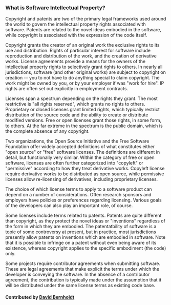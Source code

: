 ### What is Software Intellectual Property?

Copyright and patents are two of the primary legal frameworks used around the world to govern the intellectual property rights associated with software.  Patents are related to the novel ideas embodied in the software, while copyright is associated with the expression of the code itself.

Copyright grants the creator of an original work the exclusive rights to its use and distribution.  Rights of particular interest for software include reproduction and distribution of the work, and the creation of derivative works.  License agreements provide a means for the owners of the intellectual property rights to selectively grant rights to others.  In nearly all jurisdictions, software (and other original works) are subject to copyright on creation -- you to not have to do anything special to claim copyright. The work might be owned by you, or by your employer if was "work for hire".  IP rights are often set out explicitly in employment contracts.

Licenses span a spectrum depending on the rights they grant. The most restrictive is "all rights reserved", which grants no rights to others.  Proprietary or closed licenses grant limited rights, which typically restrict distribution of the source code and the ability to create or distribute modified versions.  Free or open licenses grant those rights, in some form, to others.  At the far extreme in the spectrum is the public domain, which is the complete absence of any copyright.

Two organizations, the Open Source Initiative and the Free Software Foundation offer widely accepted definitions of what constitutes either "open source" or "free" software licenses.  The definitions are different in detail, but functionally very similar.  Within the category of free or open software, licenses are often further categorized into "copyleft" or "permissive" according to how they treat derivative works.  Copyleft license require derivative works to be distributed as open source, while permissive licenses allow re-licensing of derivatives, including proprietary licenses.

The choice of which license terms to apply to a software product can depend on a number of considerations.  Often research sponsors and employers have policies or preferences regarding licensing.  Various goals of the developers can also play an important role, of course.

Some licenses include terms related to patents.  Patents are quite different than copyright, as they protect the novel ideas or "inventions" regardless of the form in which they are embodied.  The patentatbility of software is a topic of some controversy at present, but in practice, most jurisdictions presently allow patents on inventions which are embodied in software.  Note that it is possible to infringe on a patent without even being aware of its existence, whereas copyright applies to the specific embodiment (the code) only.

Some projects require contributor agreements when submitting software.  These are legal agreements that make explicit the terms under which the developer is conveying the software.  In the absence of a contributor agreement, the contribution is typically made under the assumption that it will be distributed under the same license terms as existing code base.

#### Contributed by [David Bernholdt](https://github.com/bernhold)

<!---
Publish: yes
Pinned: yes
Categories: collaboration
Topics: licensing
Tags:
Level: 0
Prerequisites: none
Aggregate: none
--->
